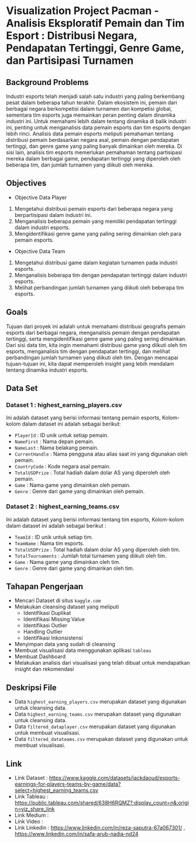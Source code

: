 # Visualization Project Pacman - Analisis Eksploratif Pemain dan Tim Esport :  Distribusi Negara, Pendapatan Tertinggi, Genre Game, dan Partisipasi Turnamen

## **Background Problems**
Industri esports telah menjadi salah satu industri yang paling berkembang pesat dalam beberapa tahun terakhir. 
Dalam ekosistem ini, pemain dari berbagai negara berkompetisi dalam turnamen dan kompetisi global, sementara tim esports juga memainkan peran penting dalam dinamika industri ini. 
Untuk memahami lebih dalam tentang dinamika di balik industri ini, penting untuk menganalisis data pemain esports dan tim esports dengan lebih rinci. 
Analisis data pemain esports meliputi pemahaman tentang distribusi pemain berdasarkan negara asal, pemain dengan pendapatan tertinggi, dan genre game yang paling banyak dimainkan oleh mereka. 
Di sisi lain, analisis tim esports memerlukan pemahaman tentang partisipasi mereka dalam berbagai game, pendapatan tertinggi yang diperoleh oleh beberapa tim, dan jumlah turnamen yang diikuti oleh mereka.

## **Objectives**
- Objective Data Player
1. Mengetahui distribusi pemain esports dari beberapa negara yang berpartisipasi dalam industri ini.
2. Menganalisis beberapa pemain yang memiliki pendapatan tertinggi dalam industri esports.
3. Mengidentifikasi genre game yang paling sering dimainkan oleh para pemain esports.

- Objective Data Team
1. Mengetahui distribusi game dalam kegiatan turnamen pada industri esports.
2. Menganalisis beberapa tim dengan pendapatan tertinggi dalam industri esports.
3. Melihat perbandingan jumlah turnamen yang diikuti oleh beberapa tim esports.

## **Goals**
Tujuan dari proyek ini adalah untuk memahami distribusi geografis pemain esports dari berbagai negara, menganalisis pemain dengan pendapatan tertinggi, serta mengidentifikasi genre game yang paling sering dimainkan. 
Dari sisi data tim, kita ingin memahami distribusi game yang diikuti oleh tim esports, menganalisis tim dengan pendapatan tertinggi, dan melihat perbandingan jumlah turnamen yang diikuti oleh tim.
Dengan mencapai tujuan-tujuan ini, kita dapat memperoleh insight yang lebih mendalam tentang dinamika industri esports.

## **Data Set**
### Dataset 1 : highest_earning_players.csv
Ini adalah dataset yang berisi informasi tentang pemain esports, Kolom-kolom dalam dataset ini adalah sebagai berikut:

* `PlayerId` : ID unik untuk setiap pemain.
* `NameFirst` : Nama depan pemain.
* `NameLast` : Nama belakang pemain.
* `CurrentHandle` : Nama pengguna atau alias saat ini yang digunakan oleh pemain.
* `CountryCode` : Kode negara asal pemain.
* `TotalUSDPrize` : Total hadiah dalam dolar AS yang diperoleh oleh pemain.
* `Game` : Nama game yang dimainkan oleh pemain.
* `Genre` : Genre dari game yang dimainkan oleh pemain.

### Dataset 2 : highest_earning_teams.csv
Ini adalah dataset yang berisi informasi tentang tim esports, Kolom-kolom dalam dataset ini adalah sebagai berikut :

* `TeamId` : ID unik untuk setiap tim.
* `TeamName` : Nama tim esports.
* `TotalUSDPrize` : Total hadiah dalam dolar AS yang diperoleh oleh tim.
* `TotalTournaments` : Jumlah total turnamen yang diikuti oleh tim.
* `Game` : Nama game yang dimainkan oleh tim.
* `Genre` : Genre dari game yang dimainkan oleh tim.

## **Tahapan Pengerjaan**
* Mencari Dataset di situs `kaggle.com`
* Melakukan cleansing dataset yang meliputi
  - Identifikasi Duplikat
  - Identifikasi Missing Value
  - Identifikasi Outlier
  - Handling Outlier
  - Identifikasi Inkonsistensi
* Menyimpan data yang sudah di cleansing
* Membuat visualisasi data menggunakan aplikasi `tableau`
* Membuat Dashboard
* Melakukan analisis dari visualisasi yang telah dibuat untuk mendapatkan insight dan rekomendasi

## **Deskripsi File**
* Data `highest_earning_players.csv` merupakan dataset yang digunakan untuk cleansing data.
* Data `highest_earning_teams.csv` merupakan dataset yang digunakan untuk cleansing data.
* Data `filtered_dataplayer.csv` merupakan dataset yang digunakan untuk membuat visualisasi.
* Data `filtered_datateams.csv` merupakan dataset yang digunakan untuk membuat visualisasi.
  
## **Link**
* Link Dataset : https://www.kaggle.com/datasets/jackdaoud/esports-earnings-for-players-teams-by-game/data?select=highest_earning_teams.csv
* Link Tableau : https://public.tableau.com/shared/638H6RQMZ?:display_count=n&:origin=viz_share_link
* Link Medium :
* Link Video :
* Link Linkedin : https://www.linkedin.com/in/reza-saputra-67a067301/ , https://www.linkedin.com/in/safa-arub-nadia-nd24


